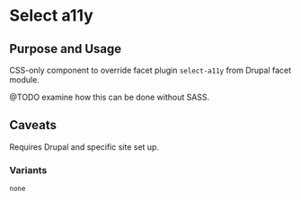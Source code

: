 # Select a11y

## Purpose and Usage
CSS-only component to override facet plugin `select-a11y` from Drupal facet module.

@TODO examine how this can be done without SASS.

## Caveats
Requires Drupal and specific site set up.

### Variants

```
none

```
